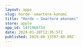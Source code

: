 ```yaml
---
layout: apps
slug: horde--smartere-konomi
title: "Horde – Smartere økonomi"
store: apple
app_id: 1471960734
date: 2024-01-30T12:35:57Z
published: 2019-08-13T07:00:00Z
---
```

